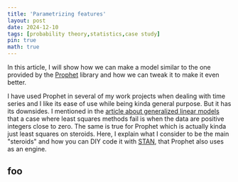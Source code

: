 ```yaml
---
title: 'Parametrizing features'
layout: post
date: 2024-12-10
tags: [probability theory,statistics,case study]
pin: true
math: true
---
```


In this article, I will show how we can make a model similar to the one provided by the [Prophet](https://facebook.github.io/prophet/)
library and how we can tweak it to make it even better. 

I have used Prophet in several of my work projects when dealing with time series
and I like its ease of use while being kinda general purpose.
But it has its downsides. 
I mentioned in the [article about generalized linear models](/posts/glms)
that a case where least squares methods fail is when the data are positive integers close to zero.
The same is true for Prophet which is actually kinda just least squares on steroids. 
Here, I explain what I consider to be the main "steroids" and how you can DIY code it with [STAN](https://mc-stan.org/),
that Prophet also uses as an engine.

## foo
